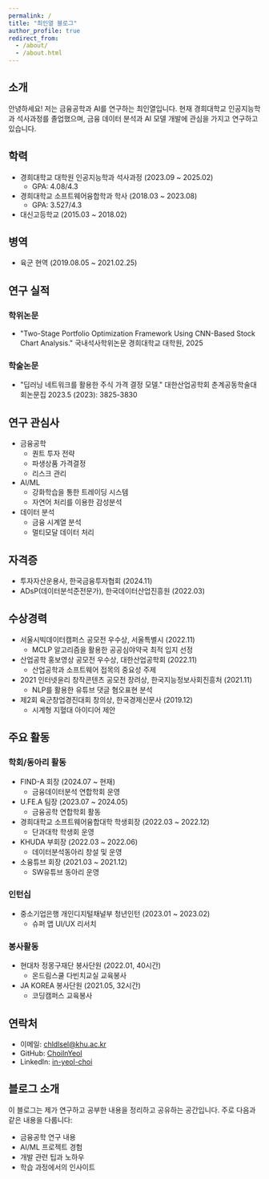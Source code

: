 ```yaml
---
permalink: /
title: "최인열 블로그"
author_profile: true
redirect_from: 
  - /about/
  - /about.html
---
```


## 소개

안녕하세요! 저는 금융공학과 AI를 연구하는 최인열입니다.
현재 경희대학교 인공지능학과 석사과정를 졸업했으며, 금융 데이터 분석과 AI 모델 개발에 관심을 가지고 연구하고 있습니다.

## 학력

* 경희대학교 대학원 인공지능학과 석사과정 (2023.09 ~ 2025.02)
  * GPA: 4.08/4.3
* 경희대학교 소프트웨어융합학과 학사 (2018.03 ~ 2023.08)
  * GPA: 3.527/4.3
* 대신고등학교 (2015.03 ~ 2018.02)

## 병역

* 육군 현역 (2019.08.05 ~ 2021.02.25)

## 연구 실적

### 학위논문
* "Two-Stage Portfolio Optimization Framework Using CNN-Based Stock Chart Analysis." 국내석사학위논문 경희대학교 대학원, 2025

### 학술논문
* "딥러닝 네트워크를 활용한 주식 가격 결정 모델." 대한산업공학회 춘계공동학술대회논문집 2023.5 (2023): 3825-3830

## 연구 관심사

* 금융공학
  * 퀀트 투자 전략
  * 파생상품 가격결정
  * 리스크 관리
* AI/ML
  * 강화학습을 통한 트레이딩 시스템
  * 자연어 처리를 이용한 감성분석
* 데이터 분석
  * 금융 시계열 분석
  * 멀티모달 데이터 처리

## 자격증

* 투자자산운용사, 한국금융투자협회 (2024.11)
* ADsP(데이터분석준전문가), 한국데이터산업진흥원 (2022.03)

## 수상경력

* 서울시빅데이터캠퍼스 공모전 우수상, 서울특별시 (2022.11)
  * MCLP 알고리즘을 활용한 공공심야약국 최적 입지 선정
* 산업공학 홍보영상 공모전 우수상, 대한산업공학회 (2022.11)
  * 산업공학과 소프트웨어 접목의 중요성 주제
* 2021 인터넷윤리 창작콘텐츠 공모전 장려상, 한국지능정보사회진흥처 (2021.11)
  * NLP를 활용한 유튜브 댓글 혐오표현 분석
* 제2회 육군창업경진대회 창의상, 한국경제신문사 (2019.12)
  * 시계형 지혈대 아이디어 제안

## 주요 활동

### 학회/동아리 활동
* FIND-A 회장 (2024.07 ~ 현재)
  * 금융데이터분석 연합학회 운영
* U.FE.A 팀장 (2023.07 ~ 2024.05)
  * 금융공학 연합학회 활동
* 경희대학교 소프트웨어융합대학 학생회장 (2022.03 ~ 2022.12)
  * 단과대학 학생회 운영
* KHUDA 부회장 (2022.03 ~ 2022.06)
  * 데이터분석동아리 창설 및 운영
* 소융튜브 회장 (2021.03 ~ 2021.12)
  * SW유튜브 동아리 운영

### 인턴십
* 중소기업은행 개인디지털채널부 청년인턴 (2023.01 ~ 2023.02)
  * 슈퍼 앱 UI/UX 리서치

### 봉사활동
* 현대차 정몽구재단 봉사단원 (2022.01, 40시간)
  * 온드림스쿨 다빈치교실 교육봉사
* JA KOREA 봉사단원 (2021.05, 32시간)
  * 코딩캠퍼스 교육봉사

## 연락처

* 이메일: chldlsel@khu.ac.kr
* GitHub: [ChoiInYeol](https://github.com/ChoiInYeol)
* LinkedIn: [in-yeol-choi](https://www.linkedin.com/in/in-yeol-choi)

## 블로그 소개

이 블로그는 제가 연구하고 공부한 내용을 정리하고 공유하는 공간입니다. 주로 다음과 같은 내용을 다룹니다:

* 금융공학 연구 내용
* AI/ML 프로젝트 경험
* 개발 관련 팁과 노하우
* 학습 과정에서의 인사이트
